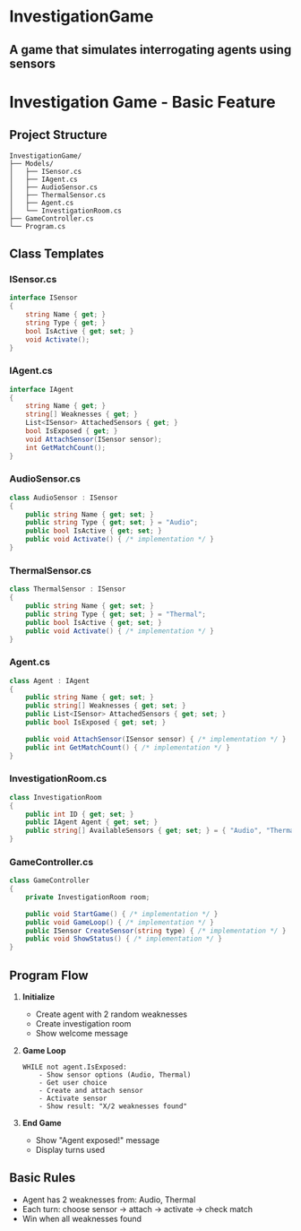 ﻿# InvestigationGame
A game that simulates interrogating agents using sensors
---
# Investigation Game - Basic Feature

## Project Structure
```
InvestigationGame/
├── Models/
│   ├── ISensor.cs
│   ├── IAgent.cs
│   ├── AudioSensor.cs
│   ├── ThermalSensor.cs
│   ├── Agent.cs
│   └── InvestigationRoom.cs
├── GameController.cs
└── Program.cs
```

## Class Templates

### ISensor.cs
```csharp
interface ISensor
{
    string Name { get; }
    string Type { get; }
    bool IsActive { get; set; }
    void Activate();
}
```

### IAgent.cs
```csharp
interface IAgent
{
    string Name { get; }
    string[] Weaknesses { get; }
    List<ISensor> AttachedSensors { get; }
    bool IsExposed { get; }
    void AttachSensor(ISensor sensor);
    int GetMatchCount();
}
```

### AudioSensor.cs
```csharp
class AudioSensor : ISensor
{
    public string Name { get; set; }
    public string Type { get; set; } = "Audio";
    public bool IsActive { get; set; }
    public void Activate() { /* implementation */ }
}
```

### ThermalSensor.cs
```csharp
class ThermalSensor : ISensor
{
    public string Name { get; set; }
    public string Type { get; set; } = "Thermal";
    public bool IsActive { get; set; }
    public void Activate() { /* implementation */ }
}
```

### Agent.cs
```csharp
class Agent : IAgent
{
    public string Name { get; set; }
    public string[] Weaknesses { get; set; }
    public List<ISensor> AttachedSensors { get; set; }
    public bool IsExposed { get; set; }
    
    public void AttachSensor(ISensor sensor) { /* implementation */ }
    public int GetMatchCount() { /* implementation */ }
}
```

### InvestigationRoom.cs
```csharp
class InvestigationRoom
{
    public int ID { get; set; }
    public IAgent Agent { get; set; }
    public string[] AvailableSensors { get; set; } = { "Audio", "Thermal" };
}
```

### GameController.cs
```csharp
class GameController
{
    private InvestigationRoom room;
    
    public void StartGame() { /* implementation */ }
    public void GameLoop() { /* implementation */ }
    public ISensor CreateSensor(string type) { /* implementation */ }
    public void ShowStatus() { /* implementation */ }
}
```

## Program Flow

1. **Initialize**
   - Create agent with 2 random weaknesses
   - Create investigation room
   - Show welcome message

2. **Game Loop**
   ```
   WHILE not agent.IsExposed:
       - Show sensor options (Audio, Thermal)
       - Get user choice
       - Create and attach sensor
       - Activate sensor
       - Show result: "X/2 weaknesses found"
   ```

3. **End Game**
   - Show "Agent exposed!" message
   - Display turns used

## Basic Rules
- Agent has 2 weaknesses from: Audio, Thermal
- Each turn: choose sensor → attach → activate → check match
- Win when all weaknesses found

